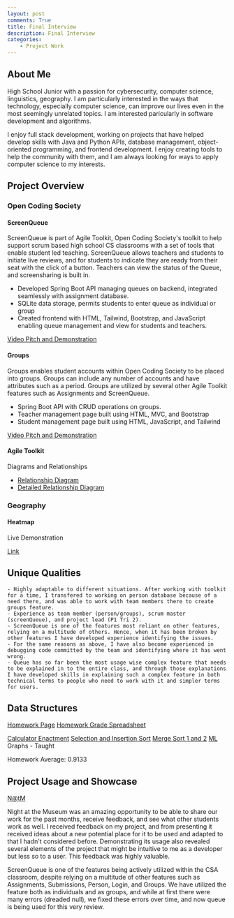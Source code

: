 ```yaml
---
layout: post
comments: True
title: Final Interview
description: Final Interview
categories:
    - Project Work
---
```


## About Me
High School Junior with a passion for cybersecurity, computer science, linguistics, geography. I am particularly interested in the ways that technology, especially computer science, can improve our lives even in the most seemingly unrelated topics. I am interested paricularly in software development and algorithms.

I enjoy full stack development, working on projects that have helped develop skills with Java and Python APIs, database management, object-oriented programming, and frontend development. I enjoy creating tools to help the community with them, and I am always looking for ways to apply computer science to my interests.

## Project Overview
### Open Coding Society
#### ScreenQueue
ScreenQueue is part of Agile Toolkit, Open Coding Society's toolkit to help support scrum based high school CS classrooms with a set of tools that enable student led teaching. ScreenQueue allows teachers and students to initiate live reviews, and for students to indicate they are ready from their seat with the click of a button. Teachers can view the status of the Queue, and screensharing is built in.

- Developed Spring Boot API managing queues on backend, integrated seamlessly with assignment database.
- SQLite data storage, permits students to enter queue as individual or group
- Created frontend with HTML, Tailwind, Bootstrap, and JavaScript enabling queue management and view for students and teachers.

[Video Pitch and Demonstration](https://drive.google.com/file/d/1EjF_bude1CffC2UXQFD1oB28v3n-dUcr/view)

#### Groups
Groups enables student accounts within Open Coding Society to be placed into groups. Groups can include any number of accounts and have attributes such as a period. Groups are utilized by several other Agile Toolkit features such as Assignments and ScreenQueue.

- Spring Boot API with CRUD operations on groups.
- Teacher management page built using HTML, MVC, and Bootstrap
- Student management page built using HTML, JavaScript, and Tailwind

[Video Pitch and Demonstration](https://drive.google.com/file/d/178i3ujiUwbZh9Npbg7eTuw0B_bDePDRz/view)

#### Agile Toolkit
Diagrams and Relationships
- [Relationship Diagram](https://iwu78.github.io/ian_2025/2025/03/11/Toolkit_IPYNB_2_.html)
- [Detailed Relationship Diagram](https://iwu78.github.io/ian_2025/2025/02/05/progresschec_IPYNB_2_.html)

### Geography
#### Heatmap
Live Demonstration

[Link](https://bambangan78.github.io/countyHeatmap/heatmap.html)

## Unique Qualities
	- Highly adaptable to different situations. After working with toolkit for a time, I transfered to working on person database because of a need there, and was able to work with team members there to create groups feature.
	- Experience as team member (person/groups), scrum master (screenQueue), and project lead (P1 Tri 2). 
	- ScreenQueue is one of the features most reliant on other features, relying on a multitude of others. Hence, when it has been broken by other features I have developed experience identifying the issues.
    - For the same reasons as above, I have also become experienced in debugging code committed by the team and identifying where it has went wrong.
	- Queue has so far been the most usage wise complex feature that needs to be explained in to the entire class, and through those explanations I have developed skills in explaining such a complex feature in both technical terms to people who need to work with it and simpler terms for users.

## Data Structures
[Homework Page](https://iwu78.github.io/ian_2025/projectwork/)
[Homework Grade Spreadsheet](https://docs.google.com/spreadsheets/d/1PTSIDKf5L2N8nXuge9e4IT6INMtfLVtFDDLgv_Z1ysg/edit?gid=0#gid=0)

[Calculator Enactment](https://iwu78.github.io/ian_2025/2025/02/24/calculator_IPYNB_2_.html)
[Selection and Insertion Sort](https://iwu78.github.io/ian_2025/data_structures/selection-insert/toolkit)
[Merge Sort 1 and 2](https://iwu78.github.io/ian_2025/2025/03/28/mergesort_IPYNB_2_.html)
[ML](https://iwu78.github.io/ian_2025/2025/05/29/ml_IPYNB_2_.html)
Graphs - Taught

Homework Average: 0.9133

## Project Usage and Showcase
[N@tM](https://github.com/iwu78/ian_2025/issues/12)

Night at the Museum was an amazing opportunity to be able to share our work for the past months, receive feedback, and see what other students work as well. I received feedback on my project, and from presenting it received ideas about a new potential place for it to be used and adapted to that I hadn't considered before. Demonstrating its usage also revealed several elements of the project that might be intuitive to me as a developer but less so to a user. This feedback was highly valuable.

ScreenQueue is one of the features being actively utilized within the CSA classroom, despite relying on a multitude of other features such as Assignments, Submissions, Person, Login, and Groups. We have utilized the feature both as individuals and as groups, and while at first there were many errors (dreaded null), we fixed these errors over time, and now queue is being used for this very review.